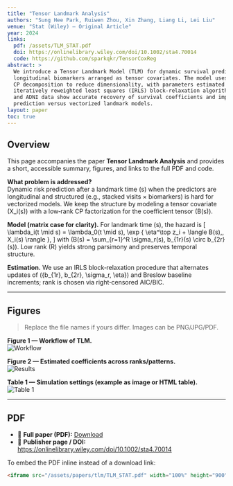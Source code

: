 ```yaml
---
title: "Tensor Landmark Analysis"
authors: "Sung Hee Park, Ruiwen Zhou, Xin Zhang, Liang Li, Lei Liu"
venue: "Stat (Wiley) — Original Article"
year: 2024
links:
  pdf: /assets/TLM_STAT.pdf
  doi: https://onlinelibrary.wiley.com/doi/10.1002/sta4.70014
  code: https://github.com/sparkqkr/TensorCoxReg
abstract: >
  We introduce a Tensor Landmark Model (TLM) for dynamic survival prediction using
  longitudinal biomarkers arranged as tensor covariates. The model uses low‑rank
  CP decomposition to reduce dimensionality, with parameters estimated via an
  iteratively reweighted least squares (IRLS) block‑relaxation algorithm. Simulations
  and ADNI data show accurate recovery of survival coefficients and improved
  prediction versus vectorized landmark models.
layout: paper
toc: true
---
```


## Overview

This page accompanies the paper **Tensor Landmark Analysis** and provides a
short, accessible summary, figures, and links to the full PDF and code.

**What problem is addressed?**  
Dynamic risk prediction after a landmark time \(s\) when the predictors are
longitudinal and structured (e.g., stacked visits × biomarkers) is hard for
vectorized models. We keep the structure by modeling a tensor covariate
\(X_i(s)\) with a low‑rank CP factorization for the coefficient tensor \(B(s)\).

**Model (matrix case for clarity).**
For landmark time \(s\), the hazard is
\[
\lambda_i(t \mid s) = \lambda_0(t \mid s)\,
\exp \{ \eta^\top z_i + \langle B(s),\, X_i(s) \rangle \},
\]
with \(B(s) = \sum_{r=1}^R \sigma_r(s)\, b_{1r}(s) \circ b_{2r}(s)\).
Low rank \(R\) yields strong parsimony and preserves temporal structure.

**Estimation.**
We use an IRLS block‑relaxation procedure that alternates updates of
\(\{b_{1r}, b_{2r}, \sigma_r, \eta\}\) and Breslow baseline increments; rank is
chosen via right‑censored AIC/BIC.

---

## Figures

> Replace the file names if yours differ. Images can be PNG/JPG/PDF.

**Figure 1 — Workflow of TLM.**  
![Workflow](/assets/papers/tlm/fig1_workflow.png)

**Figure 2 — Estimated coefficients across ranks/patterns.**  
![Results](/assets/papers/tlm/fig2_results.png)

**Table 1 — Simulation settings (example as image or HTML table).**  
![Table 1](/assets/papers/tlm/table1_settings.png)

<!-- Optionally, make a live table in Markdown:
| n | p1 | p2 | Rank R | Censoring |
|--:|---:|---:|:------:|:---------:|
| 300 | 8 | 9 | 2 | ~50% |
-->

---

## PDF

- 📄 **Full paper (PDF):** [Download](/assets/papers/tlm/TLM_STAT.pdf)  
- 🔗 **Publisher page / DOI:** <https://onlinelibrary.wiley.com/doi/10.1002/sta4.70014>

To embed the PDF inline instead of a download link:

```html
<iframe src="/assets/papers/tlm/TLM_STAT.pdf" width="100%" height="900" style="border:0;"></iframe>
